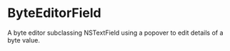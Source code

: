 ByteEditorField
===============

A byte editor subclassing NSTextField using a popover to edit details of a byte value.
